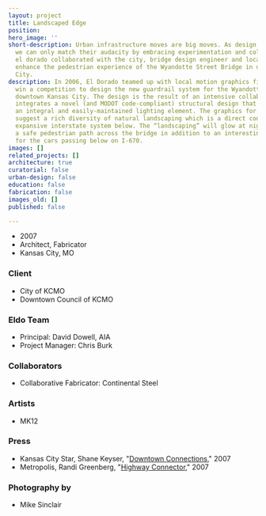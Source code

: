 ```yaml
---
layout: project
title: Landscaped Edge
position: 
hero_image: ''
short-description: Urban infrastructure moves are big moves. As design professionals,
  we can only match their audacity by embracing experimentation and collaboration.
  el dorado collaborated with the city, bridge design engineer and local artist to
  enhance the pedestrian experience of the Wyandotte Street Bridge in downtown Kansas
  City.
description: In 2006, El Dorado teamed up with local motion graphics firm MK12 to
  win a competition to design the new guardrail system for the Wyandotte Bridge in
  downtown Kansas City. The design is the result of an intensive collaboration and
  integrates a novel (and MODOT code-compliant) structural design that serves to house
  an integral and easily-maintained lighting element. The graphics for the system
  suggest a rich diversity of natural landscaping which is a direct contrast to the
  expansive interstate system below. The “landscaping” will glow at night, providing
  a safe pedestrian path across the bridge in addition to an interesting visual element
  for the cars passing below on I-670.
images: []
related_projects: []
architecture: true
curatorial: false
urban-design: false
education: false
fabrication: false
images_old: []
published: false

---
```

* 2007
* Architect, Fabricator
* Kansas City, MO

### Client

* City of KCMO
* Downtown Council of KCMO

### Eldo Team

* Principal: David Dowell, AIA
* Project Manager: Chris Burk

### Collaborators

* Collaborative Fabricator: Continental Steel

### Artists

* MK12

### Press

* Kansas City Star, Shane Keyser, "[Downtown Connections](downloads.ctfassets.net/7ceafwpo4r5g/2R7PnaCZI9IPepZLcQ2m33/16f5ada6c57c04766d89bdcea8b608e9/2007-Landscaped_Edge-KC_Star.pdf)," 2007
* Metropolis, Randi Greenberg, "[Highway Connector](assets.ctfassets.net/7ceafwpo4r5g/6M6MG3OjikRJriiR9CAgml/8d9f51398dfc5c9e5aebffec29b4d380/2007-Landscaped_Edge-Metropolis.pdf)," 2007

### Photography by

* Mike Sinclair